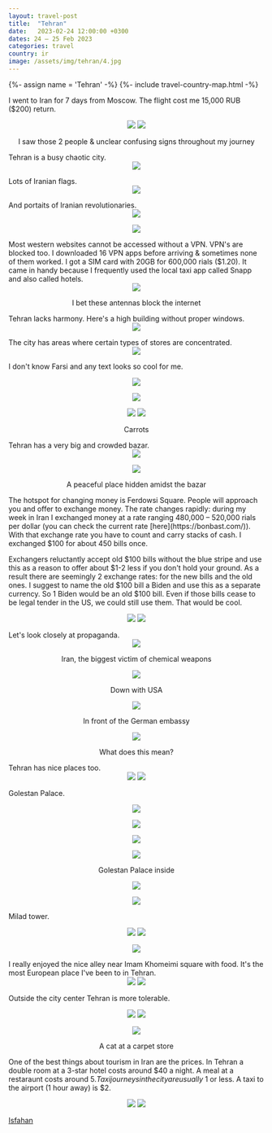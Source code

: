 ```yaml
---
layout: travel-post
title:  "Tehran"
date:   2023-02-24 12:00:00 +0300
dates: 24 – 25 Feb 2023
categories: travel
country: ir
image: /assets/img/tehran/4.jpg
---
```

{%- assign name = 'Tehran' -%}
{%- include travel-country-map.html -%}

I went to Iran for 7 days from Moscow. The flight cost me 15,000 RUB ($200) return.
<center>
    <div class="side-by-side">
        <img src="{{site.baseurl}}/assets/img/tehran/1.jpg" />
        <img src="{{site.baseurl}}/assets/img/tehran/2.jpg" />
    </div>
    <p class="image-label">
        I saw those 2 people & unclear confusing signs throughout my journey
    </p>
</center>
Tehran is a busy chaotic city.
<center>
<img src="{{site.baseurl}}/assets/img/tehran/4.jpg" />
<p class="image-label">
</p>
</center>
Lots of Iranian flags.
<center>
<img src="{{site.baseurl}}/assets/img/tehran/3.jpg" />
<p class="image-label">
</p>
</center>
And portaits of Iranian revolutionaries.
<center>
<img src="{{site.baseurl}}/assets/img/tehran/5.jpg" />
<p class="image-label">
</p>
</center>
<center>
<img src="{{site.baseurl}}/assets/img/tehran/30.jpg" />
<p class="image-label">
</p>
</center>
Most western websites cannot be accessed without a VPN. VPN's are blocked too. I downloaded 16 VPN apps before arriving & sometimes none of them worked. I got a SIM card with 20GB for 600,000 rials ($1.20). It came in handy because I frequently used the local taxi app called Snapp and also called hotels.
<center>
<img src="{{site.baseurl}}/assets/img/tehran/6.jpg" />
<p class="image-label">
I bet these antennas block the internet
</p>
</center>
Tehran lacks harmony. Here's a high building without proper windows.
<center>
<img src="{{site.baseurl}}/assets/img/tehran/7.jpg" />
<p class="image-label">
</p>
</center>
The city has areas where certain types of stores are concentrated. 
<center>
<img src="{{site.baseurl}}/assets/img/tehran/9.jpg" />
<p class="image-label">
</p>
</center>

I don't know Farsi and any text looks so cool for me.
<center>
<img src="{{site.baseurl}}/assets/img/tehran/21.jpg" />
<p class="image-label">
</p>
</center>
<center>
<img src="{{site.baseurl}}/assets/img/tehran/8.jpg" />
<p class="image-label">
</p>
</center>

<center>
    <div class="side-by-side">
        <img src="{{site.baseurl}}/assets/img/tehran/23.jpg" />
        <img src="{{site.baseurl}}/assets/img/tehran/22.jpg" />
    </div>
    <p class="image-label">Carrots</p>
</center>
Tehran has a very big and crowded bazar.
<center>
<img src="{{site.baseurl}}/assets/img/tehran/10.jpg" />
<p class="image-label">
</p>
</center>
<center>
<img src="{{site.baseurl}}/assets/img/tehran/11.jpg" />
<p class="image-label">
A peaceful place hidden amidst the bazar
</p>
</center>
The hotspot for changing money is Ferdowsi Square. People will approach you and offer to exchange money. The rate changes rapidly: during my week in Iran I exchanged money at a rate ranging 480,000 – 520,000 rials per dollar (you can check the current rate [here](https://bonbast.com/)). With that exchange rate you have to count and carry stacks of cash. I exchanged $100 for about 450 bills once.   

Exchangers reluctantly accept old $100 bills without the blue stripe and use this as a reason to offer about $1-2 less if you don't hold your ground. As a result there are seemingly 2 exchange rates: for the new bills and the old ones. I suggest to name the old $100 bill a Biden and use this as a separate currency. So 1 Biden would be an old $100 bill. Even if those bills cease to be legal tender in the US, we could still use them. That would be cool.
<center>
    <div class="side-by-side">
        <img src="{{site.baseurl}}/assets/img/tehran/14.jpg" />
        <img src="{{site.baseurl}}/assets/img/tehran/15.jpg" />
    </div>
    <p class="image-label"></p>
</center>
Let's look closely at propaganda.
<center>
<img src="{{site.baseurl}}/assets/img/tehran/13.jpg" />
<p class="image-label">
Iran, the biggest victim of chemical weapons
</p>
</center>
<center>
<img src="{{site.baseurl}}/assets/img/tehran/16.jpg" />
<p class="image-label">
Down with USA
</p>
</center>
<center>
    <div class="side-by-side">
        <div>
        <img src="{{site.baseurl}}/assets/img/tehran/17.jpg" />
        <p class="image-label">In front of the German embassy</p>
        </div>
        <div>
        <img src="{{site.baseurl}}/assets/img/tehran/18.jpg" />
        <p class="image-label">What does this mean?</p>
        </div>
    </div>
</center>
Tehran has nice places too.
<center>
    <div class="side-by-side">
        <img src="{{site.baseurl}}/assets/img/tehran/19.jpg" />
        <img src="{{site.baseurl}}/assets/img/tehran/20.jpg" />
    </div>
    <p class="image-label"></p>
</center>


Golestan Palace.
<center>
<img src="{{site.baseurl}}/assets/img/tehran/24.jpg" />
<p class="image-label">
</p>
</center>
<center>
<img src="{{site.baseurl}}/assets/img/tehran/28.jpg" />
<p class="image-label">
</p>
</center>

<center>
<img src="{{site.baseurl}}/assets/img/tehran/26.jpg" />
<p class="image-label">
</p>
</center>
<center>
<img src="{{site.baseurl}}/assets/img/tehran/27.jpg" />
<p class="image-label">
Golestan Palace inside
</p>
</center>
<center>
<img src="{{site.baseurl}}/assets/img/tehran/25.jpg" />
<p class="image-label">
</p>
</center>

<center>
<img src="{{site.baseurl}}/assets/img/tehran/29.jpg" />
<p class="image-label">
</p>
</center>

Milad tower.
<center>
    <div class="side-by-side">
        <img src="{{site.baseurl}}/assets/img/tehran/31.jpg" />
        <img src="{{site.baseurl}}/assets/img/tehran/32.jpg" />
    </div>
    <p class="image-label"></p>
</center>
<center>
<img src="{{site.baseurl}}/assets/img/tehran/33.jpg" />
<p class="image-label">
</p>
</center>
I really enjoyed the nice alley near Imam Khomeimi square with food. It's the most European place I've been to in Tehran.
<center>
    <div class="side-by-side">
        <img src="{{site.baseurl}}/assets/img/tehran/34.jpg" />
        <img src="{{site.baseurl}}/assets/img/tehran/35.jpg" />
    </div>
    <p class="image-label"></p>
</center>

Outside the city center Tehran is more tolerable.
<center>
    <div class="side-by-side">
        <img src="{{site.baseurl}}/assets/img/tehran/36-1.jpg" />
        <img src="{{site.baseurl}}/assets/img/tehran/36.jpg" />
    </div>
    <p class="image-label"></p>
</center>
<center>
<img src="{{site.baseurl}}/assets/img/tehran/12.jpg" />
<p class="image-label">
A cat at a carpet store
</p>
</center>

One of the best things about tourism in Iran are the prices. In Tehran a double room at a 3-star hotel costs around $40 a night. A meal at a restaraunt costs around $5. Taxi journeys in the city are usually ~$1 or less. A taxi to the airport (1 hour away) is $2. 

<center>
    <div class="side-by-side">
        <img src="{{site.baseurl}}/assets/img/tehran/37-1.jpg" />
        <img src="{{site.baseurl}}/assets/img/tehran/37.jpg" />
    </div>
    <p class="image-label"></p>
</center>

<a class="next" href="/travel/2023/isfahan">
Isfahan
</a>